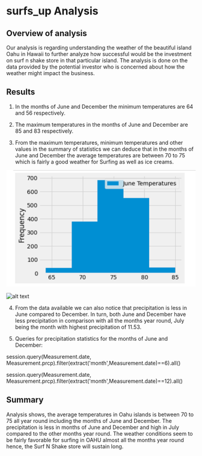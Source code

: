 # surfs_up Analysis

## **Overview of analysis**

Our analysis is regarding understanding the weather of the beautiful island Oahu in Hawaii to further analyze how successful would be the investment on surf n shake store in that particular island. The analysis is done on the data provided by the potential investor who is concerned about how the weather might impact the business.

## **Results**

1. In the months of June and December the minimum temperatures are 64 and 56 respectively.

2. The maximum temperatures in the months of June and December are 85 and 83 respectively.

3. From the maximum temperatures, minimum temperatures and other values in the summary of statistics we can deduce that in the months of June and December the average temperatures are between 70 to 75 which is fairly a good weather for Surfing as well as ice creams.

![alt text](https://github.com/LaharikaSCU/surfs_up/blob/main/Histogram_Dec_Temps.png)

![alt text](https://github.com/[LaharikaSCU]/[surfs_up]/blob/[main]/Histogram_Dec_Temps.jpg?raw=true)

4. From the data available we can also notice that precipitation is less in June compared to December. In turn, both June and December have less precipitation in comparison with all the months year round, July being the month with highest precipitation of 11.53.

5. Queries for precipitation statistics for the months of June and December:

session.query(Measurement.date, Measurement.prcp).filter(extract('month',Measurement.date)==6).all()

session.query(Measurement.date, Measurement.prcp).filter(extract('month',Measurement.date)==12).all()



## **Summary** 

 
Analysis shows, the average temperatures in Oahu islands is between 70 to 75 all year round including the months of June and December. The precipitation is less in months of June and December and high in July compared to the other months year round. The weather conditions seem to be fairly favorable for surfing in OAHU almost all the months year round hence, the Surf N Shake store will sustain long.